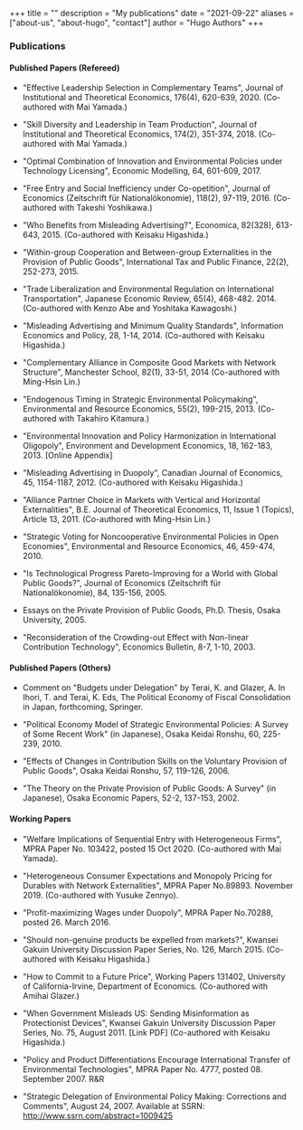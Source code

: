 +++
title = ""
description = "My publications"
date = "2021-09-22"
aliases = ["about-us", "about-hugo", "contact"]
author = "Hugo Authors"
+++
### Publications
#### Published Papers (Refereed)

- "Effective Leadership Selection in Complementary Teams", Journal of Institutional and Theoretical Economics, 176(4), 620-639, 2020. (Co-authored with Mai Yamada.)

- "Skill Diversity and Leadership in Team Production", Journal of Institutional and Theoretical Economics, 174(2), 351-374, 2018. (Co-authored with Mai Yamada.) 

- "Optimal Combination of Innovation and Environmental Policies under Technology Licensing", Economic Modelling, 64, 601-609, 2017.

- "Free Entry and Social Inefficiency under Co-opetition", Journal of Economics (Zeitschrift für Nationalökonomie), 118(2), 97-119, 2016. (Co-authored with Takeshi Yoshikawa.)

- "Who Benefits from Misleading Advertising?", Economica, 82(328), 613-643, 2015. (Co-authored with Keisaku Higashida.)

- "Within-group Cooperation and Between-group Externalities in the Provision of Public Goods", International Tax and Public Finance, 22(2), 252-273, 2015. 

- "Trade Liberalization and Environmental Regulation on International Transportation", Japanese Economic Review, 65(4), 468-482. 2014. (Co-authored with Kenzo Abe and Yoshitaka Kawagoshi.)

- "Misleading Advertising and Minimum Quality Standards", Information Economics and Policy, 28, 1-14, 2014. (Co-authored with Keisaku Higashida.)

- "Complementary Alliance in Composite Good Markets with Network Structure", Manchester School, 82(1), 33-51, 2014 (Co-authored with Ming-Hsin Lin.)

- "Endogenous Timing in Strategic Environmental Policymaking", Environmental and Resource Economics, 55(2), 199-215, 2013. (Co-authored with Takahiro Kitamura.)

- "Environmental Innovation and Policy Harmonization in International Oligopoly", Environment and Development Economics, 18, 162-183, 2013. [Online Appendix]

- "Misleading Advertising in Duopoly", Canadian Journal of Economics, 45, 1154-1187, 2012. (Co-authored with Keisaku Higashida.)

- "Alliance Partner Choice in Markets with Vertical and Horizontal Externalities", B.E. Journal of Theoretical Economics, 11, Issue 1 (Topics), Article 13, 2011. (Co-authored with Ming-Hsin Lin.)

- "Strategic Voting for Noncooperative Environmental Policies in Open Economies", Environmental and Resource Economics, 46, 459-474, 2010.

- "Is Technological Progress Pareto-Improving for a World with Global Public Goods?", Journal of Economics (Zeitschrift für Nationalökonomie), 84, 135-156, 2005.

- Essays on the Private Provision of Public Goods, Ph.D. Thesis, Osaka University, 2005.

- "Reconsideration of the Crowding-out Effect with Non-linear Contribution Technology", Economics Bulletin, 8-7, 1-10, 2003.

#### Published Papers (Others)

- Comment on "Budgets under Delegation" by Terai, K. and Glazer, A. In Ihori, T. and Terai, K. Eds, The Political Economy of Fiscal Consolidation in Japan, forthcoming, Springer. 

- "Political Economy Model of Strategic Environmental Policies: A Survey of Some Recent Work" (in Japanese), Osaka Keidai Ronshu, 60, 225-239, 2010.

- "Effects of Changes in Contribution Skills on the Voluntary Provision of Public Goods", Osaka Keidai Ronshu, 57, 119-126, 2006.

- "The Theory on the Private Provision of Public Goods: A Survey" (in Japanese), Osaka Economic Papers, 52-2, 137-153, 2002.

#### Working Papers

- "Welfare Implications of Sequential Entry with Heterogeneous Firms", MPRA Paper No. 103422, posted 15 Oct 2020. (Co-authored with Mai Yamada).

- "Heterogeneous Consumer Expectations and Monopoly Pricing for Durables with Network Externalities", MPRA Paper No.89893. November 2019. (Co-authored with Yusuke Zennyo).

- "Profit-maximizing Wages under Duopoly", MPRA Paper No.70288, posted 26. March 2016.

- "Should non-genuine products be expelled from markets?", Kwansei Gakuin University Discussion Paper Series, No. 126, March 2015. (Co-authored with Keisaku Higashida.)

- "How to Commit to a Future Price", Working Papers 131402, University of California-Irvine, Department of Economics. (Co-authored with Amihai Glazer.)

- "When Government Misleads US: Sending Misinformation as Protectionist Devices", Kwansei Gakuin University Discussion Paper Series, No. 75, August 2011. [Link PDF] (Co-authored with Keisaku Higashida.)

- "Policy and Product Differentiations Encourage International Transfer of Environmental Technologies", MPRA Paper No. 4777, posted 08. September 2007. R&R

- "Strategic Delegation of Environmental Policy Making: Corrections and Comments", August 24, 2007. Available at SSRN: http://www.ssrn.com/abstract=1009425
